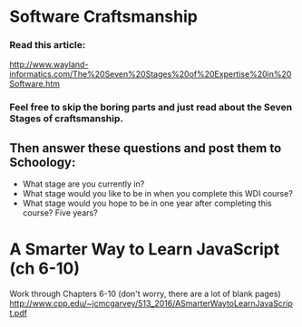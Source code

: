 # Software Craftsmanship
### Read this article:

http://www.wayland-informatics.com/The%20Seven%20Stages%20of%20Expertise%20in%20Software.htm

### Feel free to skip the boring parts and just read about the Seven Stages of craftsmanship.

## Then answer these questions and post them to Schoology:
- What stage are you currently in?
- What stage would you like to be in when you complete this WDI course?
- What stage would you hope to be in one year after completing this course? Five years?

# A Smarter Way to Learn JavaScript (ch 6-10)
Work through Chapters 6-10 (don't worry, there are a lot of blank pages) http://www.cpp.edu/~jcmcgarvey/513_2016/ASmarterWaytoLearnJavaScript.pdf
